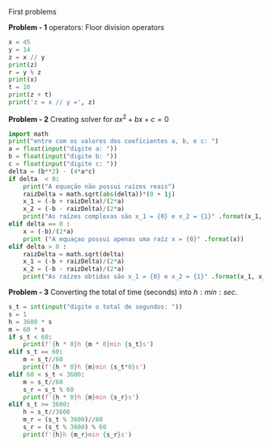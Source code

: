 First problems

**Problem - 1**
operators:
Floor division operators
~~~python
x = 45
y = 14
z = x // y
print(z)
r = y % z
print(x)
t = 10
print(z + t)
print('z = x // y =', z)
~~~

**Problem - 2**
Creating solver for  $ax^2 + bx + c =0$

~~~python
import math
print("entre com os valores dos coeficientes a, b, e c: ")
a = float(input("digite a: "))
b = float(input("digite b: "))
c = float(input("digite c: "))
delta = (b**2) - (4*a*c)
if delta  < 0:
    print("A equação não possui raízes reais")
    raizDelta = math.sqrt(abs(delta))*(0 + 1j)
    x_1 = (-b + raizDelta)/(2*a)
    x_2 = (-b - raizDelta)/(2*a)
    print("As raízes complexas são x_1 = {0} e x_2 = {1}" .format(x_1, x_2))
elif delta == 0 :
    x = (-b)/(2*a)
    print ("A equaçao possui apenas uma raíz x = {0}" .format(x))
elif delta > 0 :
    raizDelta = math.sqrt(delta)
    x_1 = (-b + raizDelta)/(2*a)
    x_2 = (-b - raizDelta)/(2*a)
    print("As raízes obtidas são x_1 = {0} e x_2 = {1}" .format(x_1, x_2))
~~~

**Problem - 3**
Converting the total of time (seconds) into $h:min:sec$.

~~~python
s_t = int(input("digite o total de segundos: "))
s = 1
h = 3600 * s
m = 60 * s
if s_t < 60:
    print(f'{h * 0}h {m * 0}min {s_t}s')
elif s_t == 60:
    m = s_t//60
    print(f'{h * 0}h {m}min {s_t*0}s')
elif 60 < s_t < 3600:
    m = s_t//60
    s_r = s_t % 60
    print(f'{h * 0}h {m}min {s_r}s')
elif s_t >= 3600:
    h = s_t//3600
    m_r = (s_t % 3600)//60
    s_r = (s_t % 3600) % 60
    print(f'{h}h {m_r}min {s_r}s')

~~~
